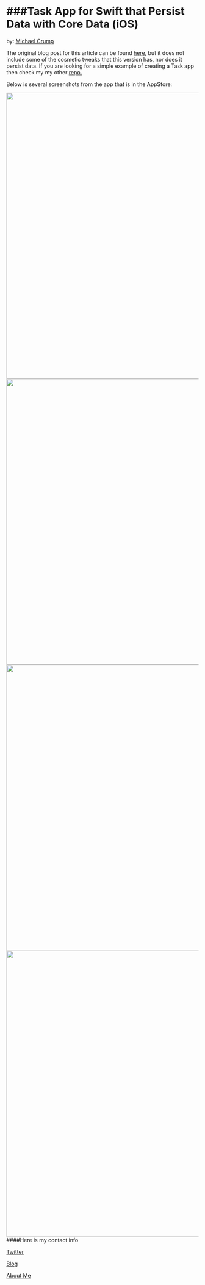 ###Task App for Swift that Persist Data with Core Data (iOS)
================

by: [Michael Crump](http://twitter.com/mbcrump)

The original blog post for this article can be found [here,](http://developer.telerik.com/featured/creating-task-application-ios-using-swift/) but it does not include some of the cosmetic tweaks that this version has, nor does it persist data. If you are looking for a simple example of creating a Task app then check my my other [repo.](https://github.com/mbcrump/TasksForSwift)

Below is several screenshots from the app that is in the AppStore: 

<a href="url"><img src="https://github.com/mbcrump/TasksForSwiftWithPersistingData/blob/master/Images/SS_01.png" align="left" height="750" width="1334" ></a>
<a href="url"><img src="https://github.com/mbcrump/TasksForSwiftWithPersistingData/blob/master/Images/SS_02.png" align="left" height="750" width="1334" ></a>
<a href="url"><img src="https://github.com/mbcrump/TasksForSwiftWithPersistingData/blob/master/Images/SS_03.png" align="left" height="750" width="1334" ></a>
<a href="url"><img src="https://github.com/mbcrump/TasksForSwiftWithPersistingData/blob/master/Images/SS_04.png" align="left" height="750" width="1334" ></a>

####Here is my contact info

[Twitter](http://twitter.com/mbcrump)

[Blog](http://michaelcrump.net)

[About Me](http://about.me/mbcrump)